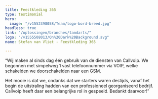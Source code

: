 ```yaml
---
title: Feestkleding 365
type: testimonial
hero:
  image: "/v1552398058/Team/logo-bord-breed.jpg"
headless: true
link: "/oplossingen/branches/tandarts/"
logo: "/v1555508013/On%20Dark%20Background.svg"
name: Stefan van Vliet - Feestkleding 365

---
```

“Wij maken al sinds dag één gebruik van de diensten van Callvoip. We begonnen met simpelweg 1 vast telefoonnummer via VOIP, welke schakelden we doorschakelden naar een GSM.

Het mooie is dat we, ondanks dat we starters waren destijds, vanaf het begin de uitstraling hadden van een professioneel georganiseerd bedrijf. Callvoip heeft daar een belangrijke rol in gespeeld. Bedankt daarvoor!”